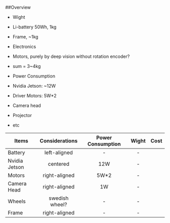 ##Overview

* Wight
 * Li-battery 50Wh, 1kg
 * Frame, ~1kg
 * Electronics
 * Motors, purely by deep vision without rotation encoder?
 * sum = 3~4kg

* Power Consumption
 * Nvidia Jetson: ~12W
 * Driver Motors: 5W*2
 * Camera head
 * Projector
 * etc

| Items   |      Considerations      |  Power Consumption | Wight | Cost |
|----------|:-------------:|:-------------:|:-------------:|------:|
| Battery |  left-aligned | - | - |
| Nvidia Jetson |    centered   |   12W | - |
| Motors | right-aligned |    5W*2 | - |
| Camera Head | right-aligned |    1W | - |
| Wheels | swedish wheel? |    - | - |
| Frame | right-aligned |    - | - |

